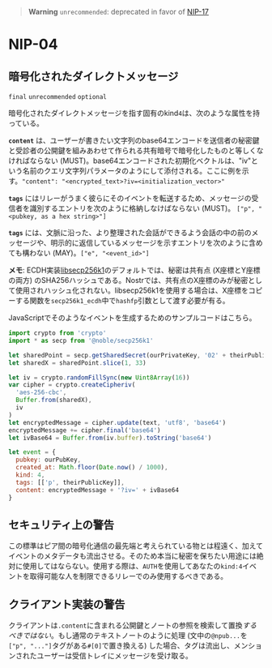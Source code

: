 > __Warning__  `unrecommended`: deprecated in favor of [NIP-17](17.md)

NIP-04
======

暗号化されたダイレクトメッセージ
------------------------

`final` `unrecommended` `optional`

暗号化されたダイレクトメッセージを指す固有のkind`4`は、次のような属性を持っている。

**`content`** は、ユーザーが書きたい文字列のbase64エンコードを送信者の秘密鍵と受診者の公開鍵を組みあわせて作られる共有暗号で暗号化したものと等しくなければならない (MUST)。base64エンコードされた初期化ベクトルは、"iv"という名前のクエリ文字列パラメータのようにして添付される。ここに例を示す。`"content": "<encrypted_text>?iv=<initialization_vector>"`

**`tags`** にはリレーがうまく彼らにそのイベントを転送するため、メッセージの受信者を識別するエントリを次のように格納しなけばならない (MUST)。 `["p", "<pubkey, as a hex string>"]`

**`tags`** には、文脈に沿った、より整理された会話ができるよう会話の中の前のメッセージや、明示的に返信しているメッセージを示すエントリを次のように含めても構わない (MAY)。`["e", "<event_id>"]`

**メモ**: ECDH実装[libsecp256k1](https://github.com/bitcoin-core/secp256k1)のデフォルトでは、秘密は共有点 (X座標とY座標の両方) のSHA256ハッシュである。Nostrでは、共有点のX座標のみが秘密として使用されハッシュ化されない。libsecp256k1を使用する場合は、X座標をコピーする関数を`secp256k1_ecdh`中で`hashfp`引数として渡す必要が有る。

JavaScriptでそのようなイベントを生成するためのサンプルコードはこちら。

```js
import crypto from 'crypto'
import * as secp from '@noble/secp256k1'

let sharedPoint = secp.getSharedSecret(ourPrivateKey, '02' + theirPublicKey)
let sharedX = sharedPoint.slice(1, 33)

let iv = crypto.randomFillSync(new Uint8Array(16))
var cipher = crypto.createCipheriv(
  'aes-256-cbc',
  Buffer.from(sharedX),
  iv
)
let encryptedMessage = cipher.update(text, 'utf8', 'base64')
encryptedMessage += cipher.final('base64')
let ivBase64 = Buffer.from(iv.buffer).toString('base64')

let event = {
  pubkey: ourPubKey,
  created_at: Math.floor(Date.now() / 1000),
  kind: 4,
  tags: [['p', theirPublicKey]],
  content: encryptedMessage + '?iv=' + ivBase64
}
```

## セキュリティ上の警告

この標準はピア間の暗号化通信の最先端と考えられている物とは程遠く、加えてイベントのメタデータも流出させる。そのため本当に秘密を保ちたい用途には絶対に使用してはならない。使用する際は、`AUTH`を使用してあなたの`kind:4`イベントを取得可能な人を制限できるリレーでのみ使用するべきである。

## クライアント実装の警告

クライアントは`.content`に含まれる公開鍵とノートの参照を検索して置換*するべきではない*。もし通常のテキストノートのように処理 (文中の`@npub...`を`["p", "..."]`タグがある`#[0]`で置き換える) した場合、タグは流出し、メンションされたユーザーは受信トレイにメッセージを受け取る。
